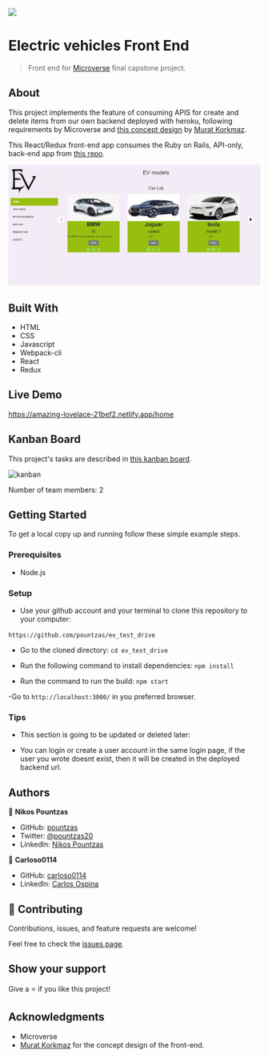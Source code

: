 ![](https://img.shields.io/badge/Microverse-blueviolet)

# Electric vehicles Front End

> Front end for [Microverse](https://microverse.io) final capstone project.

## About

This project implements the feature of consuming APIS for create and delete items from our own backend deployed with heroku, following requirements by Microverse and [this concept design](https://www.behance.net/gallery/26425031/Vespa-Responsive-Redesign) by [Murat Korkmaz](https://www.behance.net/muratk).

This React/Redux front-end app consumes the Ruby on Rails, API-only, back-end app from [this repo](https://github.com/carloso0114/appointments-API).

![](./project.png)
<!-- ![Semantic description of image](/images/path/to/folder/image.png "Image Title") -->

## Built With

- HTML
- CSS
- Javascript
- Webpack-cli
- React
- Redux

## Live Demo
https://amazing-lovelace-21bef2.netlify.app/home



## Kanban Board

This project's tasks are described in [this kanban board](https://github.com/carloso0114/appointments-API/projects/1).

![kanban](https://user-images.githubusercontent.com/14119855/138367885-5fac4c25-2d61-419e-a64c-a421623735be.png)

Number of team members: 2

## Getting Started

To get a local copy up and running follow these simple example steps.

### Prerequisites
  
- Node.js

### Setup

- Use your github account and your terminal to clone this repository to your computer:

`https://github.com/pountzas/ev_test_drive`

- Go to the cloned directory:
`cd ev_test_drive`

- Run the following command to install dependencies:
`npm install`

- Run the command to run the build:
`npm start`

-Go to `http://localhost:3000/` in you preferred browser.

### Tips
- This section is going to be updated or deleted later:

- You can login or create a user account in the same login page, if the user you wrote doesnt exist, then it will be created in the deployed backend url.

## Authors

👤 **Nikos Pountzas**

- GitHub: [pountzas](https://github.com/pountzas)
- Twitter: [@pountzas20](https://twitter.com/pountzas20)
- LinkedIn: [Nikos Pountzas](https://www.linkedin.com/in/nikos-pountzas/)

👤 **Carloso0114**

- GitHub: [carloso0114](https://github.com/carloso0114)
- LinkedIn: [Carlos Ospina](https://www.linkedin.com/in/carlosospina/)

## 🤝 Contributing

Contributions, issues, and feature requests are welcome!

Feel free to check the [issues page](https://github.com/pountzas/ev_test_drive/issues).

## Show your support

Give a ⭐️ if you like this project!

## Acknowledgments

- Microverse
- [Murat Korkmaz](https://www.behance.net/muratk) for the concept design of the front-end.
